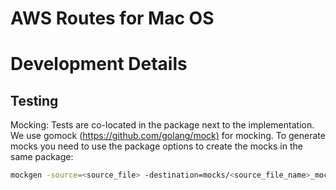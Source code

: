 # AWS Routes for Mac OS


# Development Details

## Testing

Mocking:
Tests are co-located in the package next to the implementation. We use gomock
(<https://github.com/golang/mock)> for mocking. To generate mocks you need to 
use the package options to create the mocks in the same package:

```bash
mockgen -source=<source_file> -destination=mocks/<source_file_name>_mocks.go -package=mocks -self_package=github.com/gessnerfl/awsroutes/<source_package>
```